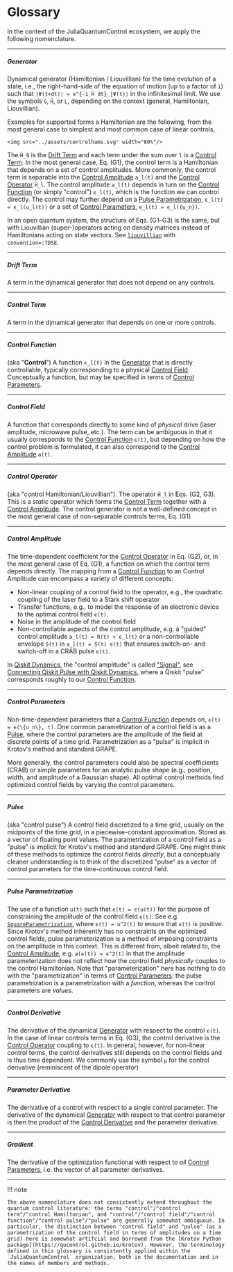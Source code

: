 # Glossary

In the context of the JuliaQuantumControl ecosystem, we apply the following nomenclature.

----

##### Generator

Dynamical generator (Hamiltonian / Liouvillian) for the time evolution of a state, i.e., the right-hand-side of the equation of motion (up to a factor of ``i``) such that ``|Ψ(t+dt)⟩ = e^{-i Ĥ dt} |Ψ(t)⟩`` in the infinitesimal limit. We use the symbols ``G``, ``Ĥ``, or ``L``, depending on the context (general, Hamiltonian, Liouvillian).

Examples for supported forms a Hamiltonian are the following, from the most general case to simplest and most common case of linear controls,

```@raw html
<img src="../assets/controlhams.svg" width="80%"/>
```

The ``Ĥ_0`` is the [Drift Term](@ref) and each term under the sum over ``l`` is a [Control Term](@ref). In the most general case, Eq. (G1), the control term is a Hamiltonian that depends on a set of control amplitudes. More commonly, the control term is separable into the [Control Amplitude](@ref) ``a_l(t)`` and the [Control Operator](@ref) ``Ĥ_l``. The control amplitude ``a_l(t)`` depends in turn on the [Control Function](@ref)   (or simply "control") ``ϵ_l(t)``, which is the function we can control directly. The control may further depend on a [Pulse Parametrization](@ref), ``ϵ_l(t) = ϵ_l(u_l(t))`` or a set of [Control Parameters](@ref), ``ϵ_l(t) = ϵ_l({u_n})``.

In an open quantum system, the structure of Eqs. (G1–G3) is the same, but with Liouvillian (super-)operators acting on density matrices instead of Hamiltonians acting on state vectors. See [`liouvillian`](@ref) with `convention=:TDSE`.

----

##### Drift Term

A term in the dynamical generator that does not depend on any controls.

----
##### Control Term

A term in the dynamical generator that depends on one or more controls.

----

##### Control Function

(aka "**Control**") A function ``ϵ_l(t)`` in the [Generator](@ref) that is directly controllable, typically corresponding to a physical [Control Field](@ref). Conceptually a function, but may be specified in terms of [Control Parameters](@ref).

----

##### Control Field

A function that corresponds directly to some kind of *physical* drive (laser amplitude, microwave pulse, etc.). The term can be ambiguous in that it usually corresponds to the [Control Function](@ref) ``ϵ(t)``, but depending on how the control problem is formulated, it can also correspond to the [Control Amplitude](@ref) ``a(t)``.

----

##### Control Operator

(aka "control Hamiltonian/Liouvillian"). The operator ``Ĥ_l`` in Eqs. (G2, G3). This is a *static* operator which forms the [Control Term](@ref) together with a [Control Amplitude](@ref). The control generator is not a well-defined concept in the most general case of non-separable controls terms, Eq. (G1)


----


##### Control Amplitude

The time-dependent coefficient for the [Control Operator](@ref) in Eq. (G2), or, in the most general case of Eq. (G1), a function on which the control term depends directly. The mapping from a [Control Function](@ref) to an Control Amplitude can encompass a variety of different concepts:

* Non-linear coupling of a control field to the operator, e.g., the quadratic coupling of the laser field to a Stark shift operator
* Transfer functions, e.g., to model the response of an electronic device to the optimal control field ``ϵ(t)``.
* Noise in the amplitude of the control field
* Non-controllable aspects of the control amplitude, e.g. a "guided" control amplitude ``a_l(t) = R(t) + ϵ_l(t)`` or a non-controllable envelope ``S(t)`` in ``a_l(t) = S(t) ϵ(t)`` that ensures switch-on- and switch-off in a CRAB pulse `ϵ(t)`.

In [Qiskit Dynamics](https://qiskit.org/documentation/dynamics/index.html), the "control amplitude" is called ["Signal"](https://qiskit.org/documentation/dynamics/apidocs/signals.html), see [Connecting Qiskit Pulse with Qiskit Dynamics](https://qiskit.org/documentation/dynamics/tutorials/qiskit_pulse.html), where a Qiskit "pulse" corresponds roughly to our [Control Function](@ref).


----

##### Control Parameters

Non-time-dependent parameters that a [Control Function](@ref) depends on, ``ϵ(t) = ϵ(\{u_n\}, t)``. One common parametrization of a control field is as a [Pulse](@ref), where the control parameters are the amplitude of the field at discrete points of a time grid. Parametrization as a "pulse" is implicit in Krotov's method and standard GRAPE.

More generally, the control parameters could also be spectral coefficients (CRAB) or simple parameters for an analytic pulse shape (e.g., position, width, and amplitude of a Gaussian shape). All optimal control methods find optimized control fields by varying the control parameters.

----

##### Pulse

(aka "control pulse") A control field discretized to a time grid, usually on the midpoints of the time grid, in a piecewise-constant approximation. Stored as a vector of floating point values. The parametrization of a control field as a "pulse" is implicit for Krotov's method and standard GRAPE. One might think of these methods to optimize the control fields *directly*, but a conceptually cleaner understanding is to think of the discretized "pulse" as a vector of control parameters for the time-continuous control field.


----

##### Pulse Parametrization

The use of a function ``u(t)`` such that ``ϵ(t) = ϵ(u(t))`` for the purpose of constraining the amplitude of the control field ``ϵ(t)``. See e.g. [`SquareParametrization`](@ref), where ``ϵ(t) = u^2(t)`` to ensure that ``ϵ(t)`` is positive. Since Krotov's method inherently has no constraints on the optimized control fields, pulse parameterization is a method of imposing constraints on the amplitude in this context. This is different from, albeit related to, the [Control Amplitude](@ref), e.g. ``a(ϵ(t)) = ϵ^2(t)`` in that the amplitude parameterization does not reflect how the control field *physically* couples to the control Hamiltonian. Note that "parameterization" here has nothing to do with the "parametrization" in terms of [Control Parameters](@ref): the pulse parametrization is a parametrization with a *function*, whereas the control parameters are *values*.

----

##### Control Derivative

The derivative of the dynamical [Generator](@ref) with respect to the control ``ϵ(t)``. In the case of linear controls terms in Eq. (G3), the control derivative is the [Control Operator](@ref) coupling to ``ϵ(t)``. In general, however, for non-linear control terms, the control derivatives still depends on the control fields and is thus time dependent. We commonly use the symbol ``μ`` for the control derivative (reminiscent of the dipole operator)

----

##### Parameter Derivative

The derivative of a control with respect to a single control parameter. The derivative of the dynamical [Generator](@ref) with respect to that control parameter is then the product of the [Control Derivative](@ref) and the parameter derivative.

----

##### Gradient


The derivative of the optimization functional with respect to *all* [Control Parameters](@ref), i.e. the vector of all parameter derivatives.

----

!!! note

    The above nomenclature does not consistently extend throughout the quantum control literature: the terms "control"/"control term"/"control Hamiltonian", and "control"/"control field"/"control function"/"control pulse"/"pulse" are generally somewhat ambiguous. In particular, the distinction between "control field" and "pulse" (as a parametrization of the control field in terms of amplitudes on a time grid) here is somewhat artifcial and borrowed from the [Krotov Python package](https://qucontrol.github.io/krotov). However, the terminology defined in this glossary is consistently applied within the `JuliaQuantumControl` organization, both in the documentation and in the names of members and methods.
